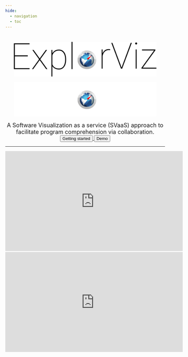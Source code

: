 ```yaml
---
hide:
  - navigation
  - toc
---
```


#

<p align="center">
  <img src="images/explorviz-logo-dark.png#only-light" width="450"/>
</p>
<p align="center">
  <img src="images/explorviz-logo-light.png#only-dark" width="450"/>
</p>
<center>
<font size="4">
A Software Visualization as a service (SVaaS) approach to facilitate program comprehension via collaboration.
</font>
</center>

<center>
<a href="2-getting-started">
<button class="md-button" name="button">Getting started</button>
</a>
<a href="https://demo.explorviz.uni-kiel.de">
<button class="md-button" style="--md-primary-fg-color:#5bb571;--md-accent-fg-color:#5bb571" name="button">Demo</button>
</a>
</center>

---

<center>
<iframe width="560" height="315" src="https://www.youtube.com/embed/MYAkRMWLVD8" title="YouTube video player" frameborder="0" allow="accelerometer; autoplay; clipboard-write; encrypted-media; gyroscope; picture-in-picture" allowfullscreen></iframe>

<iframe width="560" height="315" src="https://www.youtube.com/embed/3qZVSehnEug" title="YouTube video player" frameborder="0" allow="accelerometer; autoplay; clipboard-write; encrypted-media; gyroscope; picture-in-picture" allowfullscreen></iframe>
</center>

